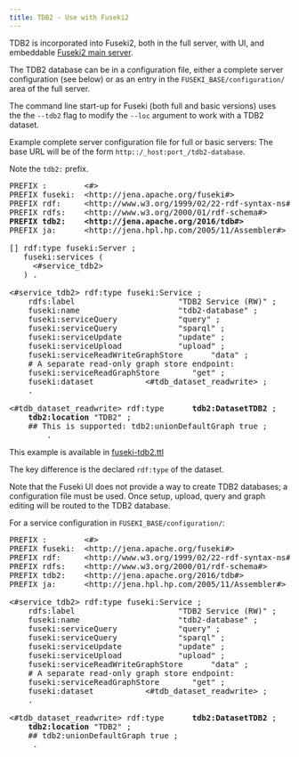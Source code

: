 ```yaml
---
title: TDB2 - Use with Fuseki2
---
```


TDB2 is incorporated into Fuseki2, both in the full server, with UI, and
embeddable [Fuseki2 main server](../fuseki2/fuseki-embedded.html#fuseki-basic).

The TDB2 database can be in a configuration file,
either a complete server configuration (see below) or as an entry in the
`FUSEKI_BASE/configuration/` area of the full server.

The command line start-up for Fuseki (both full and basic versions) uses the
the `--tdb2` flag to modify the `--loc` argument to work with a TDB2 dataset.

Example complete server configuration file for full or basic servers:
The base URL will be of the form `http::/_host:port_/tdb2-database`.

Note the `tdb2:` prefix.

<pre>
PREFIX :        &lt;#&gt;
PREFIX fuseki:  &lt;http://jena.apache.org/fuseki#&gt;
PREFIX rdf:     &lt;http://www.w3.org/1999/02/22-rdf-syntax-ns#&gt;
PREFIX rdfs:    &lt;http://www.w3.org/2000/01/rdf-schema#&gt;
<b>PREFIX tdb2:    &lt;http://jena.apache.org/2016/tdb#&gt;</b>
PREFIX ja:      &lt;http://jena.hpl.hp.com/2005/11/Assembler#&gt;

[] rdf:type fuseki:Server ;
   fuseki:services (
     &lt;#service_tdb2&gt;
   ) .

&lt;#service_tdb2&gt; rdf:type fuseki:Service ;
    rdfs:label                      "TDB2 Service (RW)" ;
    fuseki:name                     "tdb2-database" ;
    fuseki:serviceQuery             "query" ;
    fuseki:serviceQuery             "sparql" ;
    fuseki:serviceUpdate            "update" ;
    fuseki:serviceUpload            "upload" ;
    fuseki:serviceReadWriteGraphStore      "data" ;
    # A separate read-only graph store endpoint:
    fuseki:serviceReadGraphStore       "get" ;
    fuseki:dataset           &lt;#tdb_dataset_readwrite&gt; ;
    .

&lt;#tdb_dataset_readwrite&gt; rdf:type      <b>tdb2:DatasetTDB2</b> ;
    <b>tdb2:location</b> "TDB2" ;
    ## This is supported: tdb2:unionDefaultGraph true ;
        .
</pre>

This example is available in [fuseki-tdb2.ttl](https://github.com/apache/jena/tree/master/jena-fuseki2/examples/fuseki-tdb2.ttl)

The key difference is the declared `rdf:type` of the dataset.

Note that the Fuseki UI does not provide a way to create TDB2 databases;
a configuration file must be used. Once setup, upload, query and graph
editing will be routed to the TDB2 database.

For a service configuration in `FUSEKI_BASE/configuration/`:

<pre>
PREFIX :        &lt;#&gt;
PREFIX fuseki:  &lt;http://jena.apache.org/fuseki#&gt;
PREFIX rdf:     &lt;http://www.w3.org/1999/02/22-rdf-syntax-ns#&gt;
PREFIX rdfs:    &lt;http://www.w3.org/2000/01/rdf-schema#&gt;
PREFIX tdb2:    &lt;http://jena.apache.org/2016/tdb#&gt;
PREFIX ja:      &lt;http://jena.hpl.hp.com/2005/11/Assembler#&gt;

&lt;#service_tdb2&gt; rdf:type fuseki:Service ;
    rdfs:label                      "TDB2 Service (RW)" ;
    fuseki:name                     "tdb2-database" ;
    fuseki:serviceQuery             "query" ;
    fuseki:serviceQuery             "sparql" ;
    fuseki:serviceUpdate            "update" ;
    fuseki:serviceUpload            "upload" ;
    fuseki:serviceReadWriteGraphStore      "data" ;
    # A separate read-only graph store endpoint:
    fuseki:serviceReadGraphStore       "get" ;
    fuseki:dataset           &lt;#tdb_dataset_readwrite&gt; ;
    .

&lt;#tdb_dataset_readwrite&gt; rdf:type      <b>tdb2:DatasetTDB2</b> ;
    <b>tdb2:location</b> "TDB2" ;
    ## tdb2:unionDefaultGraph true ;
     .
</pre>
